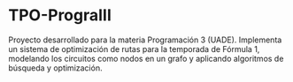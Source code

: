 # TPO-PrograIII
Proyecto desarrollado para la materia Programación 3 (UADE). Implementa un sistema de optimización de rutas para la temporada de Fórmula 1, modelando los circuitos como nodos en un grafo y aplicando algoritmos de búsqueda y optimización.
